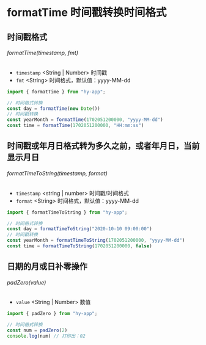 # formatTime 时间戳转换时间格式

## 时间戳格式
###### formatTime(timestamp, fmt)

- `timestamp` \<String | Number> 时间戳
- `fmt` \<String> 时间格式，默认值：yyyy-MM-dd

```javascript
import { formatTime } from "hy-app";

// 时间格式转换
const day = formatTime(new Date())
// 时间戳转换
const yearMonth = formatTime(1702051200000, "yyyy-MM-dd")
const time = formatTime(1702051200000, "HH:mm:ss")
```

## 时间戳或年月日格式转为多久之前，或者年月日，当前显示月日
###### formatTimeToString(timestamp, format)

- `timestamp` \<string | number> 时间戳/时间格式
- `format` \<String> 时间格式，默认值：yyyy-MM-dd

```javascript
import { formatTimeToString } from "hy-app";

// 时间格式转换
const day = formatTimeToString("2020-10-10 09:00:00")
// 时间戳转换
const yearMonth = formatTimeToString(1702051200000, "yyyy-MM-dd")
const time = formatTimeToString(1702051200000, false)
```

## 日期的月或日补零操作
###### padZero(value)

- `value` \<String | Number> 数值

```javascript
import { padZero } from "hy-app";

// 时间格式转换
const num = padZero(2)
console.log(num) // 打印出：02
```